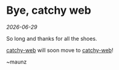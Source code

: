 # Bye, catchy web

*2026-06-29*

So long and thanks for all the shoes.

[catchy-web](https://maunzcache.github.io/catchy-web/) will soon move to [catchy-web](https://github.com/catchy-web)!

~maunz